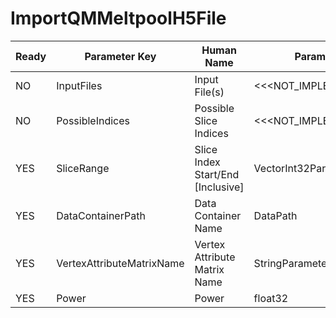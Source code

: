 # ImportQMMeltpoolH5File #

| Ready | Parameter Key | Human Name | Parameter Type | Parameter Class |
|-------|---------------|------------|-----------------|----------------|
| NO | InputFiles | Input File(s) | <<<NOT_IMPLEMENTED>>> | MultiInputFileFilterParameter |
| NO | PossibleIndices | Possible Slice Indices | <<<NOT_IMPLEMENTED>>> | PreflightUpdatedValueFilterParameter |
| YES | SliceRange | Slice Index Start/End [Inclusive] | VectorInt32Parameter::ValueType | VectorInt32Parameter |
| YES | DataContainerPath | Data Container Name | DataPath | DataGroupCreationParameter |
| YES | VertexAttributeMatrixName | Vertex Attribute Matrix Name | StringParameter::ValueType | StringParameter |
| YES | Power | Power | float32 | Float32Parameter |
